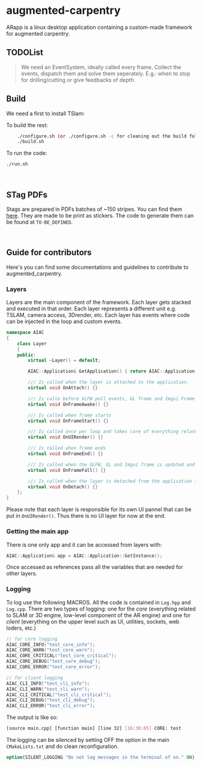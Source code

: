 # augmented-carpentry

ARapp is a linux desktop application containing a custom-made framework for augmented carpentry.

## TODOList

> We need an EventSystem, ideally called every frame. Collect the events, dispatch them and solve them seperately. E.g.: when to stop for drilling/cutting or give feedbacks of depth.

## Build
We need a first to install TSlam:

To build the rest:
```bash
    ./configure.sh (or ./configure.sh -c for cleaning out the build folder)
    ./build.sh
```
To run the code:
```bash
./run.sh
```

<br />

## STag PDFs
Stags are prepared in PDFs batches of ~150 stripes. You can find them [here](https://drive.google.com/drive/folders/1jic85gclymiV9014zc3tuUgIBq8lTyZr?usp=sharing).
They are made to be print as stickers. The code to generate them can be found at `TO-BE_DEFINED`.


<br />


## Guide for contributors
Here's you can find some documentations and guidelines to contribute to augmented_carpentry.

### Layers
Layers are the main component of the framework. Each layer gets stacked and executed in that order. Each layer represents a different unit e.g. TSLAM, camera access, 3Drender, etc. Each layer has events where code can be injected in the loop and custom events.
```c++
namespace AIAC
{
    class Layer
    {
    public:
        virtual ~Layer() = default;

        AIAC::Application& GetApplication() { return AIAC::Application::GetInstance(); }

        /// Is called when the layer is attached to the application.
        virtual void OnAttach() {}

        /// Is calle before GLFW poll events, GL frame and Imgui Frame
        virtual void OnFrameAwake() {}

        /// Is called when frame starts
        virtual void OnFrameStart() {}

        /// Is called once per loop and takes care of everything related ot UI
        virtual void OnUIRender() {}

        /// Is called when frame ends
        virtual void OnFrameEnd() {}

        /// Is called when the GLFW, GL and Imgui frame is updated and rendered
        virtual void OnFrameFall() {}

        /// Is called when the layer is detached from the application (~app).
        virtual void OnDetach() {}
    };
}
```
Please note that each layer is responsible for its own UI pannel that can be put in `OnUIRender()`. Thus there is no UI layer for now at the end.

### Getting the main app
There is one only app and it can be accessed from layers with:
```c++
AIAC::Application& app = AIAC::Application::GetInstance();
```
Once accessed as references pass all the variables that are needed for other layers.

### Logging
To log use the following MACROS. All the code is contained in `Log.hpp` and `Log.cpp`. There are two types of logging: one for the *core* (everything related to SLAM or 3D engine, low-level component of the AR engine) and one for *client* (everything on the upper level such as UI, utilities, sockets, web loders, etc.)
```c++
// for core logging
AIAC_CORE_INFO("test_core_info");
AIAC_CORE_WARN("test_core_warn");
AIAC_CORE_CRITICAL("test_core_critical");
AIAC_CORE_DEBUG("test_core_debug");
AIAC_CORE_ERROR("test_core_error");

// for client logging
AIAC_CLI_INFO("test_cli_info");
AIAC_CLI_WARN("test_cli_warn");
AIAC_CLI_CRITICAL("test_cli_critical");
AIAC_CLI_DEBUG("test_cli_debug");
AIAC_CLI_ERROR("test_cli_error");
```
The output is like so:
```bash
[source main.cpp] [function main] [line 32] [16:30:05] CORE: test
```
The logging can be silenced by setting OFF the option in the main `CMakeLists.txt` and do clean reconfiguration.
```cmake
option(SILENT_LOGGING "Do not log messages in the terminal of on." ON)
```